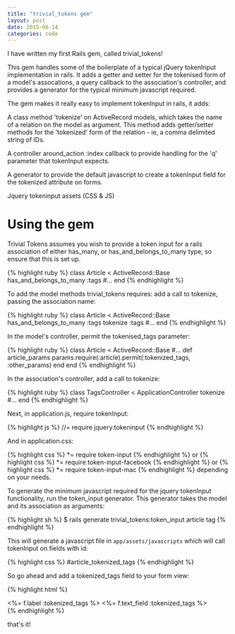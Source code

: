 ```yaml
---
title: "trivial_tokens gem"
layout: post
date: 2015-06-14
categories: code
---
```


I have written my first Rails gem, called trivial_tokens!

This gem handles some of the boilerplate of a typical jQuery tokenInput implementation in rails. It adds a getter and setter for the tokenised form of a model's assocations, a query callback to the association's controller, and provides a generator for the typical minimum javascript required.

The gem makes it really easy to implement tokenInput in rails, it adds:


A class method 'tokenize' on ActiveRecord models, which takes the name of a relation on the model as argument. This method adds getter/setter methods for the 'tokenized' form of the relation - ie, a comma delimited string of IDs.

A controller around_action :index callback to provide handling for the 'q' parameter that tokenInput expects.

A generator to provide the default javascript to create a tokenInput field for the tokenized attribute on forms.

Jquery tokeninput assets (CSS & JS)

Using the gem
=====

Trivial Tokens assumes you wish to provide a token input for a rails association of either has_many, or has_and_belongs_to_many type, so ensure that this is set up.

{% highlight ruby %}
class Article < ActiveRecord::Base
  has_and_belongs_to_many :tags
  #...
end
{% endhighlight %}

To add the model methods trivial_tokens requires: add a call to tokenize, passing the association name:

{% highlight ruby %}
class Article < ActiveRecord::Base
  has_and_belongs_to_many :tags
  tokenize :tags
  #...
end
{% endhighlight %}

In the model's controller, permit the tokenised_tags parameter:

{% highlight ruby %}
class Article < ActiveRecord::Base
  #...
  def article_params
    params.require(:article).permit(:tokenized_tags, :other_params)
  end
end
{% endhighlight %}

In the association's controller, add a call to tokenize:


{% highlight ruby %}
class TagsController < ApplicationController
  tokenize
  #...
end
{% endhighlight %}

Next, in application.js, require tokenInput:

{% highlight js %}
//= require jquery.tokeninput
{% endhighlight %}

And in application.css:

{% highlight css %}
*= require token-input
{% endhighlight %}
or
{% highlight css %}
*= require token-input-facebook
{% endhighlight %}
or
{% highlight css %} 
*= require token-input-mac
{% endhighlight %}
depending on your needs.


To generate the minimum javascript required for the jquery tokenInput functionality, run the token_input generator. This generator takes the model and its association as arguments:

{% highlight sh %}
$ rails generate trivial_tokens:token_input article tag
{% endhighlight %}

This will generate a javascript file in `app/assets/javascripts` which will call tokenInput on fields with id:

{% highlight css %}
#article_tokenized_tags
{% endhighlight %}

So go ahead and add a tokenized_tags field to your form view:

{% highlight html %}
<!-- ... -->
<div class="field"> 
  <%= f.label :tokenized_tags %> 
  <%= f.text_field :tokenized_tags %>
</div>
<!-- ... --> 
{% endhighlight %}

that's it! 
